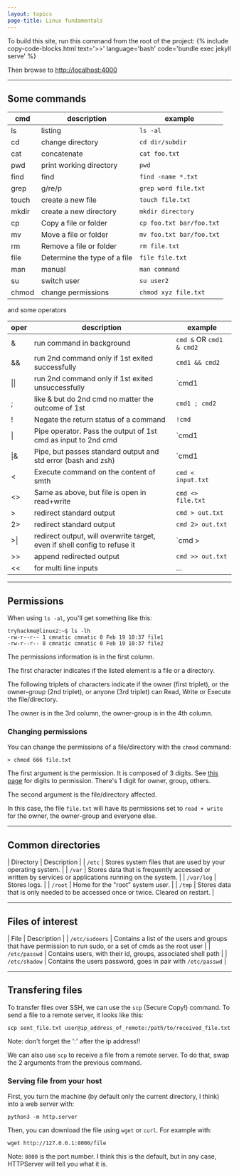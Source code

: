 ```yaml
---
layout: topics
page-title: Linux fundamentals
---
```

To build this site, run this command from the root of the project:
{% include copy-code-blocks.html text='>>' language='bash' code='bundle exec jekyll serve' %}

Then browse to [http://localhost:4000](http://localhost:4000)

---

## Some commands 

| cmd  | description             | example            |
|------|-------------------------|--------------------|
| ls   | listing                 | `ls -al`             |
| cd   | change directory        | `cd dir/subdir`      |
| cat  | concatenate             | `cat foo.txt`        |
| pwd  | print working directory | `pwd`                |
| find | find                    | `find -name *.txt`   |
| grep | g/re/p                  | `grep word file.txt` |
| touch | create a new file      | `touch file.txt`     |
| mkdir | create a new directory | `mkdir directory`    |
| cp    | Copy a file or folder  | `cp foo.txt bar/foo.txt` |
| mv    | Move a file or folder  | `mv foo.txt bar/foo.txt` |
| rm	| Remove a file or folder | `rm file.txt`           |
| file  | Determine the type of a file | `file file.txt` |
| man   | manual                 | `man command`        |
| su    | switch user            | `su user2`           |
| chmod | change permissions     | `chmod xyz file.txt` |

and some operators 

| oper         | description                                                   | example            |
|--------------|---------------------------------------------------------------|--------------------|
| &            | run command in background                                     | `cmd &` OR `cmd1 & cmd2` |
| &&           | run 2nd command only if 1st exited successfully               | `cmd1 && cmd2` |
| &#124;&#124; |run 2nd command only if 1st exited unsuccessfully              | `cmd1 || cmd2` |
| ;            | like & but do 2nd cmd no matter the outcome of 1st            | `cmd1 ; cmd2` |
| !            | Negate the return status of a command                         | `!cmd` |
| &#124;       | Pipe operator. Pass the output of 1st cmd as input to 2nd cmd | `cmd1 | cmd2` |
| &#124;&      | Pipe, but passes standard output and std error (bash and zsh) | `cmd1 |& cmd2` |
| &lt;         | Execute command on the content of smth                        | `cmd < input.txt` |
| &lt;&gt;     | Same as above, but file is open in read+write                 | `cmd <> file.txt` |
| &gt;         | redirect standard output                                      | `cmd > out.txt` |
| 2&gt;        | redirect standard output                                      | `cmd 2> out.txt` |
| &gt;&#124;   | redirect output, will overwrite target, even if shell config to refuse it | `cmd >| out.txt` |
| &gt;&gt;     | append redirected output                                      | `cmd >> out.txt` |
| &lt;&lt;     |for multi line inputs                                          | ... |

---

## Permissions

When using `ls -al`, you'll get something like this: 
```
tryhackme@linux2:~$ ls -lh
-rw-r--r-- 1 cmnatic cmnatic 0 Feb 19 10:37 file1
-rw-r--r-- 8 cmnatic cmnatic 0 Feb 19 10:37 file2
```

The permissions information is in the first column. 

The first character indicates if the listed element is a file or a directory. 

The following triplets of characters indicate if the owner (first triplet), or the owner-group (2nd triplet), or anyone (3rd triplet) can Read, Write or Execute the file/directory.

The owner is in the 3rd column, the owner-group is in the 4th column.
### Changing permissions

You can change the permissions of a file/directory with the `chmod` command:

```
> chmod 666 file.txt
``` 

The first argument is the permission. It is composed of 3 digits. See [this page](https://www.guru99.com/file-permissions.html) for digits to permission. There's 1 digit for owner, group, others. 

The second argument is the file/directory affected. 

In this case, the file `file.txt` will have its permissions set to `read + write` for the owner, the owner-group and everyone else. 

---

## Common directories

| Directory | Description |
| `/etc`      | Stores system files that are used by your operating system. |
| `/var`      | Stores data that is frequently accessed or written by services or applications running on the system. |
| `/var/log`  | Stores logs. |
| `/root`     | Home for the "root" system user. |
| `/tmp`      | Stores data that is only needed to be accessed once or twice. Cleared on restart. |

---

## Files of interest

| File           | Description |
| `/etc/sudoers` | Contains a list of the users and groups that have permission to run sudo, or a set of cmds as the root user |
| `/etc/passwd`  | Contains users, with their id, groups, associated shell path |
| `/etc/shadow`  | Contains the users password, goes in pair with `/etc/passwd` |

---

## Transfering files

To transfer files over SSH, we can use the `scp` (Secure Copy!) command. To send a file to a remote server, it looks like this:

```
scp sent_file.txt user@ip_address_of_remote:/path/to/received_file.txt
```

Note: don't forget the ':' after the ip address!! 

We can also use `scp` to receive a file from a remote server. To do that, swap the 2 arguments from the previous command. 

### Serving file from your host

First, you turn the machine (by default only the current directory, I think) into a web server with:

```
python3 -m http.server
```

Then, you can download the file using `wget` or `curl`. For example with:

```
wget http://127.0.0.1:8000/file
```

Note: `8000` is the port number. I think this is the default, but in any case, HTTPServer will tell you what it is. 

